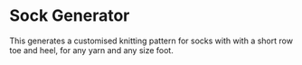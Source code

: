 Sock Generator
==============

This generates a customised knitting pattern for socks with with a short row toe 
and heel, for any yarn and any size foot.
